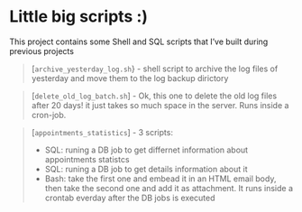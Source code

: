 # Little big scripts :)
This project contains some Shell and SQL scripts that I’ve built during previous projects


> [`archive_yesterday_log.sh`} - shell script to archive the log files of yesterday and move them to the log backup dirictory

> [`delete_old_log_batch.sh`] - Ok, this one to delete the old log files after 20 days! it just takes so much space in the server. Runs inside a cron-job.

> [`appointments_statistics`] - 3 scripts:
> * SQL: runing a DB job to get differnet information about appointments statistcs
> * SQL: runing a DB job to get details information about it
> * Bash: take the first one and embead it in an HTML email body, then take the second one and add it as attachment. It runs inside a crontab everday after the DB jobs is executed


